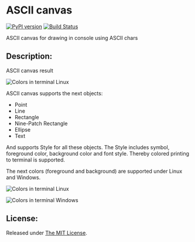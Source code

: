 # ASCII canvas
[![PyPI version](https://badge.fury.io/py/asciicanvas.svg)](https://badge.fury.io/py/asciicanvas)
[![Build Status](https://travis-ci.org/delimitry/ascii_canvas.svg?branch=master)](https://travis-ci.org/delimitry/ascii_canvas)

ASCII canvas for drawing in console using ASCII chars

Description:
------------

ASCII canvas result

![Colors in terminal Linux](http://3.bp.blogspot.com/-rppScM7Np34/VTrRgouZ5jI/AAAAAAAAAoI/N6pycIfIQ04/s1600/ascii_canvas.png)

ASCII canvas supports the next objects:
  - Point
  - Line
  - Rectangle
  - Nine-Patch Rectangle
  - Ellipse
  - Text

And supports Style for all these objects. The Style includes symbol, foreground color, background color and font style.
Thereby colored printing to terminal is supported.

The next colors (foreground and background) are supported under Linux and Windows.

![Colors in terminal Linux](http://2.bp.blogspot.com/-h_WWnKPIhlk/VTq9dvFwHZI/AAAAAAAAAn0/aWes7WS8WUI/s1600/putty_debian_6.0.10.png)

![Colors in terminal Windows](http://4.bp.blogspot.com/-4XsVwLkHqWE/VTq9dsYx1sI/AAAAAAAAAnw/Zu1Xp330w5A/s1600/windows.png)

License:
--------
Released under [The MIT License](https://github.com/delimitry/ascii_canvas/blob/master/LICENSE).

